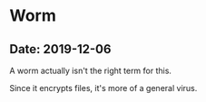 # Worm

## Date: 2019-12-06

A worm actually isn't the right term for this.

Since it encrypts files, it's more of a general virus.